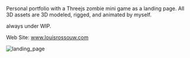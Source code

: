 Personal portfolio with a Threejs zombie mini game as a landing page.
All 3D assets are 3D modeled, rigged, and animated by myself.

always under WIP.

Web Site: www.louisrossouw.com

![landing_page](https://github.com/LouisRossouw/portfolio_website/assets/80905013/ab4f1039-3dc6-459a-b327-2f0c6496f043)
